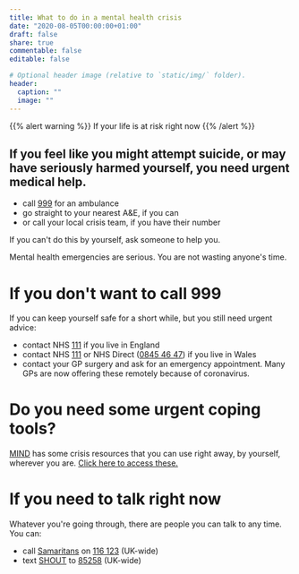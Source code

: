 ```yaml
---
title: What to do in a mental health crisis
date: "2020-08-05T00:00:00+01:00"
draft: false
share: true
commentable: false
editable: false

# Optional header image (relative to `static/img/` folder).
header:
  caption: ""
  image: ""
---
```


{{% alert warning %}}
If your life is at risk right now
{{% /alert %}}

## If you feel like you might attempt suicide, or may have seriously harmed yourself, you need urgent medical help.

- call [999](tel:999) for an ambulance
- go straight to your nearest A&E, if you can
- or call your local crisis team, if you have their number

If you can't do this by yourself, ask someone to help you.

Mental health emergencies are serious. You are not wasting anyone's time.

# If you don't want to call 999

If you can keep yourself safe for a short while, but you still need urgent advice:

- contact NHS [111](tel:111) if you live in England
- contact NHS [111](tel:111) or NHS Direct ([0845 46 47](tel:08454647)) if you live in Wales
- contact your GP surgery and ask for an emergency appointment. Many GPs are now offering these remotely because of coronavirus.

# Do you need some urgent coping tools?

[MIND](https://www.mind.org.uk/need-urgent-help/) has some crisis resources that you can use right away, by yourself, wherever you are.
[Click here to access these.](https://www.mind.org.uk/need-urgent-help/)

# If you need to talk right now

Whatever you're going through, there are people you can talk to any time. You can:

- call [Samaritans](https://www.samaritans.org/how-we-can-help/contact-samaritan/) on [116 123](tel:116123) (UK-wide)
- text [SHOUT](https://www.giveusashout.org/) to [85258](sms:85258) (UK-wide)
